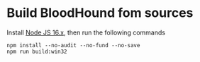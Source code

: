 # Build BloodHound fom sources

Install [Node JS 16.x](https://nodejs.org/download/release/v16.19.0/), then run the following commands

~~~
npm install --no-audit --no-fund --no-save
npm run build:win32
~~~
